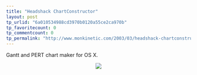 ```yaml
---
title: "Headshack ChartConstructor"
layout: post
tp_urlid: "6a010534988cd3970b0120a55ce2ca970b"
tp_favoritecount: 0
tp_commentcount: 0
tp_permalink: "http://www.monkinetic.com/2003/03/headshack-chartconstructor.html"
---
```

Gantt and PERT chart maker for OS X.

<div align="center"><a href="http://www.headshack.com/software/chartConstructor/"><img border="0" src="http://www.headshack.com/media/chartConstructor/ganttScreenSmall.jpg" /></a></div>

